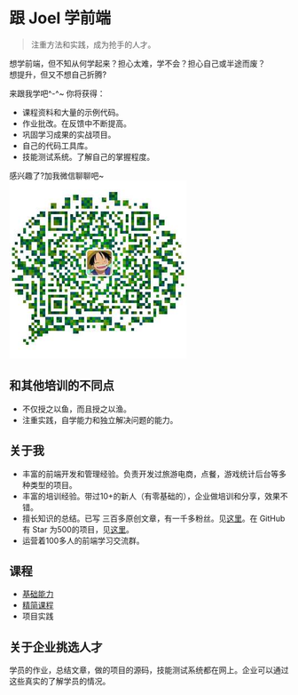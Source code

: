 # 跟 Joel 学前端
> 注重方法和实践，成为抢手的人才。

想学前端，但不知从何学起来？担心太难，学不会？担心自己或半途而废？  
想提升，但又不想自己折腾?  

来跟我学吧^-^~ 你将获得：
* 课程资料和大量的示例代码。
* 作业批改。在反馈中不断提高。
* 巩固学习成果的实战项目。
* 自己的代码工具库。
* 技能测试系统。了解自己的掌握程度。

感兴趣了?加我微信聊聊吧~  
![微信](wechat.jpg)

## 和其他培训的不同点
* 不仅授之以鱼，而且授之以渔。
* 注重实践，自学能力和独立解决问题的能力。

## 关于我
* 丰富的前端开发和管理经验。负责开发过旅游电商，点餐，游戏统计后台等多种类型的项目。
* 丰富的培训经验。带过10+的新人（有零基础的），企业做培训和分享，效果不错。
* 擅长知识的总结。已写 三百多原创文章，有一千多粉丝。见[这里](http://www.jianshu.com/u/EhUmA3)。在 GitHub 有 Star 为500的项目，见[这里](https://github.com/iamjoel/front-end-plugins)。
* 运营着100多人的前端学习交流群。

## 课程
* [基础能力](how-to)
* [精简课程](basic-course)
* 项目实践

## 关于企业挑选人才
学员的作业，总结文章，做的项目的源码，技能测试系统都在网上。企业可以通过这些真实的了解学员的情况。
